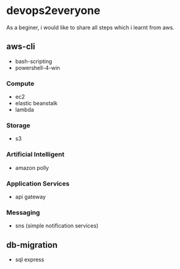 # devops2everyone

As a beginer, i would like to share all steps which i learnt from aws.

## aws-cli

* bash-scripting
* powershell-4-win

### Compute

* ec2
* elastic beanstalk
* lambda

### Storage

* s3

### Artificial Intelligent

* amazon polly

### Application Services

* api gateway

### Messaging

* sns (simple notification services)

## db-migration

* sql express
